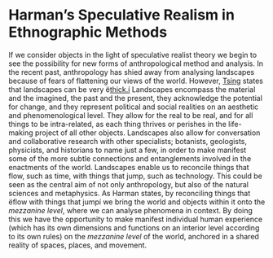 # Harman’s Speculative Realism in Ethnographic Methods

If we consider objects in the light of speculative realist theory we begin to see the possibility for new forms of anthropological method and analysis. In the recent past, anthropology has shied away from analysing landscapes because of fears of flattening our views of the world. However, [Tsing](https://www.youtube.com/watch?v=pENVHOAtpk4) states that landscapes can be very ë[thick.í](https://people.ucsc.edu/~ktellez/geertz1973.pdf) Landscapes encompass the material and the imagined, the past and the present, they acknowledge the potential for change, and they represent political and social realities on an aesthetic and phenomenological level. They allow for the real to be real, and for all things to be intra-related, as each thing thrives or perishes in the life-making project of all other objects. Landscapes also allow for conversation and collaborative research with other specialists; botanists, geologists, physicists, and historians to name just a few, in order to make manifest some of the more subtle connections and entanglements involved in the enactments of the world. Landscapes enable us to reconcile things that flow, such as time, with things that jump, such as technology. This could be seen as the central aim of not only anthropology, but also of the natural sciences and metaphysics. As Harman states, by reconciling things that ëflow with things that jumpí we bring the world and objects within it onto the *mezzanine level*, where we can analyse phenomena in context. By doing this we have the opportunity to make manifest individual human experience (which has its own dimensions and functions on an interior level according to its own rules) on the *mezzanine level* of the world, anchored in a shared reality of spaces, places, and movement.